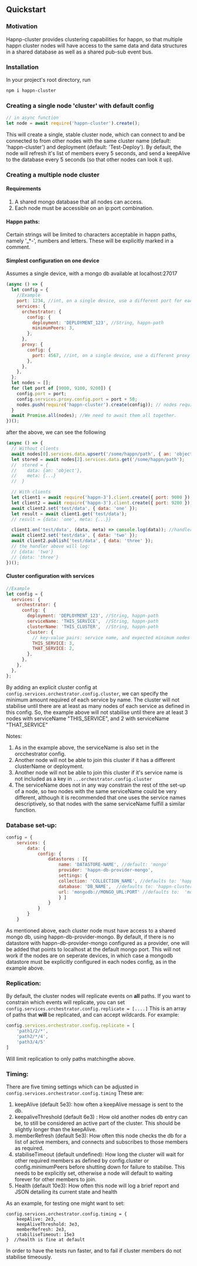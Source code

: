 ## Quickstart

### Motivation

Hapnp-cluster provides clustering capabilities for happn, so that multiple happn cluster nodes will have access to the same data and data structures in a shared database as well as a shared pub-sub event bus.

### Installation

In your project's root directory, run

```bash
npm i happn-cluster
```

### Creating a single node 'cluster' with default config

```javascript
// in async function
let node = await require('happn-cluster').create();
```

This will create a single, stable cluster node, which can connect to and be connected to from other nodes with the same cluster name (default: 'happn-cluster') and deployment (default: 'Test-Deploy'). By default, the node will refresh it's list of members every 5 seconds, and send a keepAlive to the database every 5 seconds (so that other nodes can look it up).

### Creating a multiple node cluster

#### Requirements

1. A shared mongo database that all nodes can access.
2. Each node must be accessible on an ip:port combination.

#### Happn paths:

Certain strings will be limited to characters acceptable in happn paths, namely '\_\*-', numbers and letters. These will be explicitly marked in a comment.

#### Simplest configuration on one device

Assumes a single device, with a mongo db available at localhost:27017

```javascript
(async () => {
  let config = {
    //Example
    port: 1234, //int, on a single device, use a different port for each node.
    services: {
      orchestrator: {
        config: {
          deployment: 'DEPLOYMENT_123', //String, happn-path
          minimumPeers: 3,
        },
      },
      proxy: {
        config: {
          port: 4567, //int, on a single device, use a different proxy port for each node.
        },
      },
    },
  };
  let nodes = [];
  for (let port of [9000, 9100, 9200]) {
    config.port = port;
    config.services.proxy.config.port = port + 50;
    nodes.push(require('happn-cluster').create(config)); // nodes require each other to stabilise, so we cannot await them one at a time.
  }
  await Promise.all(nodes); //We need to await them all together.
})();
```

after the above, we can see the following

```javascript
(async () => {
  // Without clients
  await nodes[0].services.data.upsert('/some/happn/path', { an: 'object' });
  let stored = await nodes[2].services.data.get('/some/happn/path');
  //  stored = {
  //    data: {an: 'object'},
  //    meta: {...}
  //  }

  // With clients
  let client1 = await require('happn-3').client.create({ port: 9000 });
  let client2 = await require('happn-3').client.create({ port: 9200 });
  await client2.set('test/data', { data: 'one' });
  let result = await client1.get('test/data');
  // result = {data: 'one', meta: {...}}

  client1.on('test/data', (data, meta) => console.log(data)); //handler
  await client2.set('test/data', { data: 'two' });
  await client2.publish('test/data', { data: 'three' });
  // the handler above will log:
  // {data: 'two'}
  // {data: 'three'}
})();
```

#### Cluster configuration with services

```javascript
//Example
let config = {
  services: {
    orchestrator: {
      config: {
        deployment: 'DEPLOYMENT_123', //String, happn-path
        serviceName: 'THIS_SERVICE',  //String, happn-path
        clusterName: 'THIS_CLUSTER',  //String, happn-path
        cluster: {
          // key-value pairs: service name, and expected minimum nodes of that service
          THIS_SERVICE: 3,
          THAT_SERVICE: 2,
        },
      },
    },
  },
};
```

By adding an explicit cluster config at `config.services.orchestrator.config.cluster`, we can specify the minimum amount required of each service by name. The cluster will not stabilise until there are at least as many nodes of each service as defined in this config. So, the example above will not stabilise until there are at least 3 nodes with serviceName "THIS_SERVICE", and 2 with serviceName "THAT_SERVICE"  

Notes:

1. As in the example above, the serviceName is also set in the orcchestrator config.
2. Another node will not be able to join this cluster if it has a different clusterName or deployment.
3. Another node will not be able to join this cluster if it's service name is not included as a key in `...orchestrator.config.cluster`
4. The serviceName does not in any way constrain the rest of tthe set-up of a node, so two nodes with the same serviceName could be very different, although it is recommended that one uses the service names descriptively, so that nodes with the same serviceName fulfill a similar function.

### Database set-up:

```javascript
config = {
    services: {
        data: {
            config: {
                datastores : [{
                    name: 'DATASTORE-NAME', //default: 'mongo'
                    provider: 'happn-db-provider-mongo',
                    settings: {
                    collection: 'COLLECTION_NAME', //defaults to: 'happn-cluster'
                    database: 'DB_NAME',  //defaults to: 'happn-cluster'
                    url: 'mongodb://MONGO_URL:PORT' //defaults to:  'mongodb://127.0.0.1:27017',
                    } ]
                }
            }
        }
    }

```

As mentioned above, each cluster node must have access to a shared mongo db, using happn-db-provider-mongo. By default, if there is no datastore with happn-db-provider-mongo configured as a provider, one will be added that points to localhost at the default mongo port. This will not work if the nodes are on seperate devices, in which case a mongodb datastore must be explicitly configured in each nodes config, as in the example above.

### Replication:

By default, the cluster nodes will replicate events on **all** paths. If you want to constrain which events will replicate, you can set `config.services.orchestrator.config.replicate = [....]` This is an array of paths that **will** be replicated, and can accept wildcards. For example:

```javascript
config.services.orchestrator.config.replicate = [
    'path1/2/*',
    'path2/*/4',
    'path3/4/5'
]
```
Will limit replication to only paths matchingthe above.


### Timing:
There are five timing settings which can be adjusted in `config.services.orchestrator.config.timing`
These are:
1. keepAlive (default 5e3): how often a keepAlive message is sent to the db.
2. keepaliveThreshold (default 6e3) : How old another nodes db entry can be, to still be considered an active part of the cluster. This should be slightly longer than the keepAlive.
3. memberRefresh (default 5e3): How often this node checks the db for a list of active members, and connects and subscribes to those members as required. 
4. stabiliseTimeout (default undefined): How long the cluster will wait for other required members as defined by config.cluster or config.minimumPeers before shutting down for failure to stabilse. This needs to be explicitly set, otherwise a node will default to waiting forever for other members to join.
5. Health (default 10e3): How often this node will log a brief report and JSON detailing its current state and health

As  an example, for testing one might want to set: 
```
config.services.orchestrator.config.timing = {
    keepAlive: 2e3,
    keepAliveThreshold: 3e3,
    memberRefresh: 2e3,
    stabiliseTimeout: 15e3
}  //health is fine at default
```
In order to have the tests run faster, and to fail if cluster members do not stabilise timeously.
